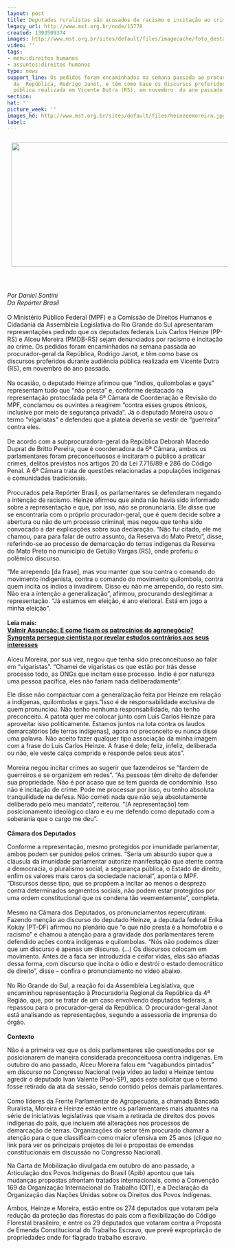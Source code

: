 ```yaml
---
layout: post
title: Deputados ruralistas são acusados de racismo e incitação ao crime
legacy_url: http://www.mst.org.br/node/15778
created: 1393509374
images: http://www.mst.org.br/sites/default/files/imagecache/foto_destaque/heinzeemoreira.jpg
video: ''
tags:
- menu:direitos humanos
- assuntos:direitos humanos
type: news
support_line: Os pedidos foram encaminhados na semana passada ao procurador-geral
  da  República, Rodrigo Janot, e têm como base os discursos proferidos  durante audiência
  pública realizada em Vicente Dutra (RS), em novembro  do ano passado.
section: 
hat: ''
picture_week: ''
images_hd: http://www.mst.org.br/sites/default/files/heinzeemoreira.jpg
label: 
---
```

<p><img style="margin: 10px;" src="http://www.mst.org.br/sites/default/files/heinzeemoreira.png" alt="" height="289" width="580"></p><p><em><br><br>Por Daniel&nbsp;Santini<br>Da Repórter Brasil</em><br><br>O Ministério Público Federal (MPF) e a Comissão de Direitos Humanos e Cidadania da Assembleia Legislativa do Rio Grande do Sul apresentaram representações pedindo que os deputados federais Luis Carlos Heinze (PP-RS) e Alceu Moreira (PMDB-RS) sejam denunciados por racismo e incitação ao crime. Os pedidos foram encaminhados na semana passada ao procurador-geral da República, Rodrigo Janot, e têm como base os discursos proferidos durante audiência pública realizada em Vicente Dutra (RS), em novembro do ano passado.<br><br>Na ocasião, o deputado Heinze afirmou que “índios, quilombolas e gays” representam tudo que “não presta” e, conforme destacado na representação protocolada pela 6ª Câmara de Coordenação e Revisão do MPF, conclamou os ouvintes a reagirem “contra esses grupos étnicos, inclusive por meio de segurança privada”. Já o deputado Moreira usou o termo “vigaristas” e defendeu que a plateia deveria se vestir de “guerreira” contra eles.<br><br>De acordo com a subprocuradora-geral da República Deborah Macedo Duprat de Britto Pereira, que é coordenadora da 6ª Câmara, ambos os parlamentares foram preconceituosos e incitaram o público a praticar crimes, delitos previstos nos artigos 20 da Lei 7.716/89 e 286 do Código Penal. A 6ª Câmara trata de questões relacionadas a populações indígenas e comunidades tradicionais.<br><br>Procurados pela Repórter Brasil, os parlamentares se defenderam negando a intenção de racismo. Heinze afirmou que ainda não havia sido informado sobre a representação e que, por isso, não se pronunciaria. Ele disse que se encontraria com o próprio procurador-geral, que é quem decide sobre a abertura ou não de um processo criminal, mas negou que tenha sido convocado a dar explicações sobre sua declaração. “Não fui citado, ele me chamou, para para falar de outro assunto, da Reserva do Mato Preto”, disse, referindo-se ao processo de demarcação do terras indígenas da Reserva do Mato Preto no município de Getúlio Vargas (RS), onde proferiu o polêmico discurso.</p><p>”Me arrependo [da frase], mas vou manter que sou contra o comando do movimento indigenista, contra o comando do movimento quilombola, contra quem incita os índios a invadirem. Disso eu não me arrependo, do resto sim. Não era a intenção a generalização”, afirmou, procurando deslegitimar a representação. “Já estamos em eleição, é ano eleitoral. Está em jogo a minha eleição”.<br><strong><br>Leia mais:<br></strong><a href="http://www.mst.org.br/node/15776"><strong>Valmir Assunção: E como ficam os patrocínios do agronegócio? </strong><br></a><a href="http://www.mst.org.br/node/15775"><strong>Syngenta persegue cientista por revelar estudos contrários aos seus interesses </strong></a><br><br>Alceu Moreira, por sua vez, negou que tenha sido preconceituoso ao falar em “vigaristas”. “Chamei de vigaristas os que estão por trás desse processo todo, as ONGs que incitam esse processo. Índio é por natureza uma pessoa pacífica, eles não fariam nada deliberadamente”.</p><p>Ele disse não compactuar com a generalização feita por Heinze em relação a indígenas, quilombolas e gays.”Isso é de responsabilidade exclusiva de quem pronunciou. Não tenho nenhuma responsabilidade, não tenho preconceito. A patota quer me colocar junto com Luis Carlos Heinze para aproveitar isso politicamente. Estamos juntos na luta contra os laudos demarcatórios [de terras indígenas], agora no preconceito eu nunca disse uma palavra. Não aceito fazer qualquer tipo associação da minha imagem com a frase do Luis Carlos Heinze. A frase é dele; feliz, infeliz, deliberada ou não, ele veste calça comprida e responde pelos seus atos”.<br><br>Moreira negou incitar crimes ao sugerir que fazendeiros se “fardem de guerreiros e se organizem em redes”. “As pessoas têm direito de defender sua propriedade. Não é por acaso que se tem guarda de condomínio. Isso não é incitação de crime. Pode me processar por isso, eu tenho absoluta tranquilidade na defesa. Não cometi nada que não seja absolutamente deliberado pelo meu mandato”, reiterou. “[A representação] tem posicionamento ideológico claro e eu me defendo como deputado com a soberania que o cargo me deu”.<br><br><strong>Câmara dos Deputados</strong></p><p>Conforme a representação, mesmo protegidos por imunidade parlamentar, ambos podem ser punidos pelos crimes. “Seria um absurdo supor que a cláusula da imunidade parlamentar autorize manifestação que atente contra a democracia, o pluralismo social, a segurança pública, o Estado de direito, enfim os valores mais caros da sociedade nacional”, aponta o MPF. “Discursos desse tipo, que se propõem a incitar ao menos o desprezo contra determinados segmentos sociais, não podem estar protegidos por uma ordem constitucional que os condena tão veementemente”, completa.<br><br>Mesmo na Câmara dos Deputados, os pronunciamentos repercutiram. Fazendo menção ao discurso do deputado Heinze, a deputada federal Erika Kokay (PT-DF) afirmou no plenário que “o que não presta é a homofobia e o racismo” e chamou a atenção para a gravidade dos parlamentares terem defendido ações contra indígenas e quilombolas. “Nós não podemos dizer que um discurso é apenas um discurso. (…) Os discursos colocam em movimento. Antes de a faca ser introduzida e ceifar vidas, elas são afiadas dessa forma, com discurso que incita o ódio e destrói o estado democrático de direito”, disse – confira o pronunciamento no vídeo abaixo.<br><br>No Rio Grande do Sul, a reação foi da Assembleia Legislativa, que encaminhou representação à Procuradoria Regional da República da 4ª Região, que, por se tratar de um caso envolvendo deputados federais, a repassou para o procurador-geral da República. O procurador-geral Janot está analisando as representações, segundo a assessoria de imprensa do órgão.<br><br><strong>Contexto<br></strong></p><p>Não é a primeira vez que os dois parlamentares são questionados por se posicionarem de maneira considerada preconceituosa contra indígenas. Em outubro do ano passado, Alceu Moreira falou em “vagabundos pintados” em discurso no Congresso Nacional (veja vídeo ao lado) e Heinze tentou agredir o deputado Ivan Valente (Psol-SP), após este solicitar que o termo fosse retirado da ata da sessão, sendo contido pelos demais parlamentares.<br><br>Como líderes da Frente Parlamentar de Agropecuária, a chamada Bancada Ruralista, Moreira e Heinze estão entre os parlamentares mais atuantes na série de iniciativas legislativas que visam a retirada de direitos dos povos indígenas do país, que incluem até alterações nos processos de demarcação de terras. Organizações do setor têm procurado chamar a atenção para o que classificam como maior ofensiva em 25 anos (clique no link para ver os principais projetos de lei e propostas de emendas constitucionais em discussão no Congresso Nacional).</p><p>Na Carta de Mobilização divulgada em outubro do ano passado, a Articulação dos Povos Indígenas do Brasil (Apib) apontou que tais mudanças propostas afrontam tratados internacionais, como a Convenção 169 da Organização Internacional do Trabalho (OIT), e a Declaração da Organização das Nações Unidas sobre os Direitos dos Povos Indígenas.</p><p>Ambos, Heinze e Moreira, estão entre os 274 deputados que votaram pela redução da proteção das florestas do país com a flexibilização do Código Florestal brasileiro, e entre os 29 deputados que votaram contra a Proposta de Emenda Constitucional do Trabalho Escravo, que prevê expropriação de propriedades onde for flagrado trabalho escravo.</p>
